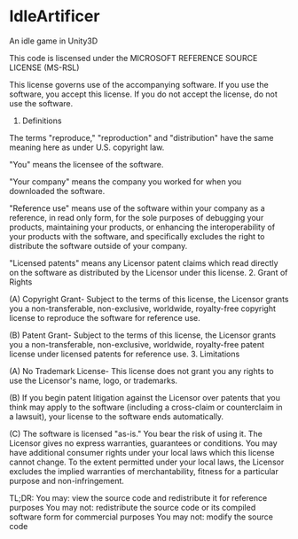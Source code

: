 # IdleArtificer
An idle game in Unity3D

This code is liscensed under the MICROSOFT REFERENCE SOURCE LICENSE (MS-RSL)

This license governs use of the accompanying software. If you use the software, you accept this license. If you do not accept the license, do not use the software.
1. Definitions

The terms "reproduce," "reproduction" and "distribution" have the same meaning here as under U.S. copyright law.

"You" means the licensee of the software.

"Your company" means the company you worked for when you downloaded the software.

"Reference use" means use of the software within your company as a reference, in read only form, for the sole purposes of debugging your products, maintaining your products, or enhancing the interoperability of your products with the software, and specifically excludes the right to distribute the software outside of your company.

"Licensed patents" means any Licensor patent claims which read directly on the software as distributed by the Licensor under this license.
2. Grant of Rights

(A) Copyright Grant- Subject to the terms of this license, the Licensor grants you a non-transferable, non-exclusive, worldwide, royalty-free copyright license to reproduce the software for reference use.

(B) Patent Grant- Subject to the terms of this license, the Licensor grants you a non-transferable, non-exclusive, worldwide, royalty-free patent license under licensed patents for reference use.
3. Limitations

(A) No Trademark License- This license does not grant you any rights to use the Licensor's name, logo, or trademarks.

(B) If you begin patent litigation against the Licensor over patents that you think may apply to the software (including a cross-claim or counterclaim in a lawsuit), your license to the software ends automatically.

(C) The software is licensed "as-is." You bear the risk of using it. The Licensor gives no express warranties, guarantees or conditions. You may have additional consumer rights under your local laws which this license cannot change. To the extent permitted under your local laws, the Licensor excludes the implied warranties of merchantability, fitness for a particular purpose and non-infringement.

TL;DR:
You may: view the source code and redistribute it for reference purposes
You may not: redistribute the source code or its compiled software form for commercial purposes
You may not: modify the source code
